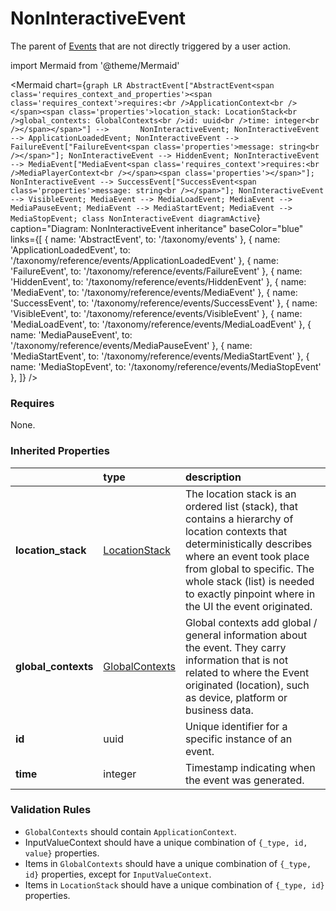 # NonInteractiveEvent

The parent of [Events](/taxonomy/events) that are not directly triggered by a user action.

import Mermaid from '@theme/Mermaid'

<Mermaid chart={`
    graph LR
      AbstractEvent["AbstractEvent<span class='requires_context_and_properties'><span class='requires_context'>requires:<br />ApplicationContext<br /></span><span class='properties'>location_stack: LocationStack<br />global_contexts: GlobalContexts<br />id: uuid<br />time: integer<br /></span></span>"] -->       NonInteractiveEvent;
      NonInteractiveEvent --> ApplicationLoadedEvent;
      NonInteractiveEvent --> FailureEvent["FailureEvent<span class='properties'>message: string<br /></span>"];
      NonInteractiveEvent --> HiddenEvent;
      NonInteractiveEvent --> MediaEvent["MediaEvent<span class='requires_context'>requires:<br />MediaPlayerContext<br /></span><span class='properties'></span>"];
      NonInteractiveEvent --> SuccessEvent["SuccessEvent<span class='properties'>message: string<br /></span>"];
      NonInteractiveEvent --> VisibleEvent;
      MediaEvent --> MediaLoadEvent;
      MediaEvent --> MediaPauseEvent;
      MediaEvent --> MediaStartEvent;
      MediaEvent --> MediaStopEvent;
    class NonInteractiveEvent diagramActive
  `}
  caption="Diagram: NonInteractiveEvent inheritance"
  baseColor="blue"
  links={[
{ name: 'AbstractEvent', to: '/taxonomy/events' }, { name: 'ApplicationLoadedEvent', to: '/taxonomy/reference/events/ApplicationLoadedEvent' }, { name: 'FailureEvent', to: '/taxonomy/reference/events/FailureEvent' }, { name: 'HiddenEvent', to: '/taxonomy/reference/events/HiddenEvent' }, { name: 'MediaEvent', to: '/taxonomy/reference/events/MediaEvent' }, { name: 'SuccessEvent', to: '/taxonomy/reference/events/SuccessEvent' }, { name: 'VisibleEvent', to: '/taxonomy/reference/events/VisibleEvent' }, { name: 'MediaLoadEvent', to: '/taxonomy/reference/events/MediaLoadEvent' }, { name: 'MediaPauseEvent', to: '/taxonomy/reference/events/MediaPauseEvent' }, { name: 'MediaStartEvent', to: '/taxonomy/reference/events/MediaStartEvent' }, { name: 'MediaStopEvent', to: '/taxonomy/reference/events/MediaStopEvent' },   ]}
/>

### Requires

None.

### Inherited Properties

|                      | type                                                       | description                                                                                                                                                                                                                                                                  |
|:---------------------|:-----------------------------------------------------------|:-----------------------------------------------------------------------------------------------------------------------------------------------------------------------------------------------------------------------------------------------------------------------------|
| **location\_stack**  | [LocationStack](/taxonomy/reference/types/LocationStack)   | The location stack is an ordered list (stack), that contains a hierarchy of location contexts that deterministically describes where an event took place from global to specific. The whole stack (list) is needed to exactly pinpoint where in the UI the event originated. |
| **global\_contexts** | [GlobalContexts](/taxonomy/reference/types/GlobalContexts) | Global contexts add global / general information about the event. They carry information that is not related to where the Event originated (location), such as device, platform or business data.                                                                            |
| **id**               | uuid                                                       | Unique identifier for a specific instance of an event.                                                                                                                                                                                                                       |
| **time**             | integer                                                    | Timestamp indicating when the event was generated.                                                                                                                                                                                                                           |

### Validation Rules
* `GlobalContexts` should contain `ApplicationContext`.
* InputValueContext should have a unique combination of `{_type, id, value}` properties.
* Items in `GlobalContexts` should have a unique combination of `{_type, id}` properties, except for `InputValueContext`.
* Items in `LocationStack` should have a unique combination of `{_type, id}` properties.


